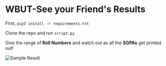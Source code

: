 # WBUT-See your Friend's Results

First, `pip3 install -r requirements.txt`

Clone the repo and run `script.py`

Give the range of **Roll Numbers** and watch out as all the **SGPAs** get printed out!

![Sample Result](https://i.imgur.com/8mQfglY.jpg)
